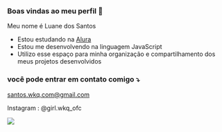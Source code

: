 ### Boas vindas ao meu perfil 💝

Meu nome é Luane dos Santos

- Estou estudando na [Alura](https://www.alura.com.br)
- Estou me desenvolvendo na linguagem JavaScript
- Utilizo esse espaço para minha organização e compartilhamento dos meus projetos desenvolvidos

### você pode entrar em contato comigo ⤵️

santos.wkq.com@gmail.com

Instagram : @girl.wkq_ofc

![](https://media1.tenor.com/m/ebhlZxX-s38AAAAC/hinata-blushing-hinata-hyuga.gif)

